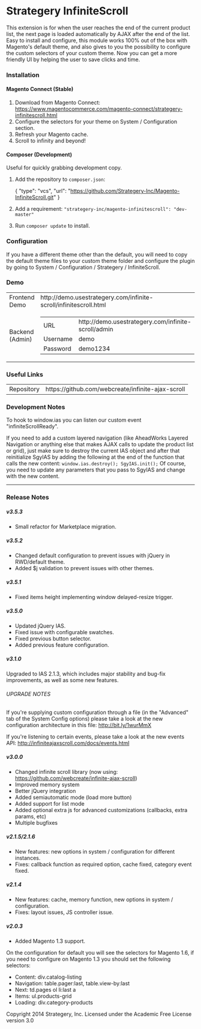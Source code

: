 Strategery InfiniteScroll
=====================
This extension is for when the user reaches the end of the current product list, the next page is loaded automatically by AJAX after the end of the list. Easy to install and configure, this module works 100% out of the box with Magento's default theme, and also gives to you the possibility to configure the custom selectors of your custom theme. Now you can get a more friendly UI by helping the user to save clicks and time.

### Installation

#### Magento Connect (Stable)
1. Download from Magento Connect: https://www.magentocommerce.com/magento-connect/strategery-infinitescroll.html
2. Configure the selectors for your theme on System / Configuration section.
3. Refresh your Magento cache.
4. Scroll to infinity and beyond!

#### Composer (Development)
Useful for quickly grabbing development copy.

1. Add the repository to `composer.json`:

    {
        "type": "vcs",
        "url": "https://github.com/Strategery-Inc/Magento-InfiniteScroll.git"
    }

2. Add a requirement:
    `"strategery-inc/magento-infinitescroll": "dev-master"`
3. Run `composer update` to install.

### Configuration
If you have a different theme other than the default, you will need to copy the default theme files to your custom theme folder and configure the plugin by going to System / Configuration / Strategery / InfiniteScroll.

### Demo
<table>
<tr>
<td>Frontend Demo</td>
<td>http://demo.usestrategery.com/infinite-scroll/infinitescroll.html</td>
</tr>
<tr>
<td>Backend (Admin)</td>
<td>
  <table>
    <tr>
      <td>URL</td>
      <td>http://demo.usestrategery.com/infinite-scroll/admin</td>
    </tr>
    <tr>
      <td>Username</td>
      <td>demo</td>
    </tr>
    <tr>
      <td>Password</td>
      <td>demo1234</td>
    </tr>
  </table>
</td>
</tr>
</table>

### Useful Links
<table>
<tr>
  <td>Repository</td><td>https://github.com/webcreate/infinite-ajax-scroll</td>
</tr>
</table>

### Development Notes
To hook to window.ias you can listen our custom event "infiniteScrollReady".

If you need to add a custom layered navigation (like AheadWorks Layered Navigation or anything else that makes AJAX calls to update the product list or grid), just make sure to destroy the current IAS object and after that reinitialize SgyIAS by adding the following at the end of the function that calls the new content:
`window.ias.destroy();
SgyIAS.init();`
Of course, you need to update any parameters that you pass to SgyIAS and change with the new content.

------------------
### Release Notes
##### v3.5.3
- Small refactor for Marketplace migration.

##### v3.5.2
- Changed default configuration to prevent issues with jQuery in RWD/default theme.
- Added $j validation to prevent issues with other themes.

##### v3.5.1
- Fixed items height implementing window delayed-resize trigger.

##### v3.5.0
- Updated jQuery IAS.
- Fixed issue with configurable swatches.
- Fixed previous button selector.
- Added previous feature configuration.

##### v3.1.0
Upgraded to IAS 2.1.3, which includes major stability and bug-fix improvements, as well as some new features.

###### UPGRADE NOTES
If you're supplying custom configuration through a file (in the "Advanced" tab of the System Config options) please take a look at the new configuration architecture in this file: http://bit.ly/1wurMmX

If you're listening to certain events, please take a look at the new events API: http://infiniteajaxscroll.com/docs/events.html

##### v3.0.0
- Changed infinite scroll library (now using: https://github.com/webcreate/infinite-ajax-scroll)
- Improved memory system
- Better jQuery integration
- Added semiautomatic mode (load more button)
- Added support for list mode
- Added optional extra js for advanced customizations (callbacks, extra params, etc)
- Multiple bugfixes

##### v2.1.5/2.1.6
- New features: new options in system / configuration for different instances.
- Fixes: callback function as required option, cache fixed, category event fixed.

##### v2.1.4
- New features: cache, memory function, new options in system / configuration.
- Fixes: layout issues, JS controller issue.

##### v2.0.3
- Added Magento 1.3 support.

On the configuration for default you will see the selectors for Magento 1.6, if you need to configure on 
Magento 1.3 you should set the following selectors:

* Content: div.catalog-listing
* Navigation: table.pager:last, table.view-by:last
* Next: td.pages ol li:last a
* Items: ul.products-grid
* Loading: div.category-products

Copyright 2014 Strategery, Inc. Licensed under the Academic Free License version 3.0
